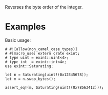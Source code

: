 Reverses the byte order of the integer.

# Examples

Basic usage:

```
# #![allow(non_camel_case_types)]
# #[macro_use] extern crate exint;
# type uint = exint::uint<4>;
# type int  = exint::int<4>;
use exint::Saturating;

let n = Saturating(uint!(0x12345678));
let m = n.swap_bytes();

assert_eq!(m, Saturating(uint!(0x78563412)));
```
